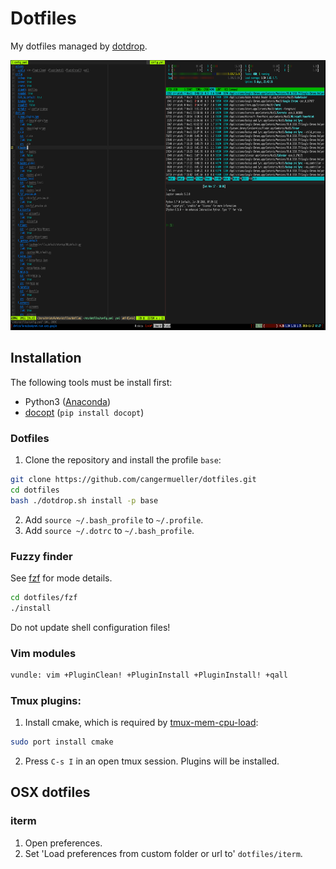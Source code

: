 # Dotfiles

My dotfiles managed by [dotdrop](https://github.com/deadc0de6/dotdrop).

<img src='/images/iterm.png' width=768 height=432></img>

## Installation

The following tools must be install first:
* Python3 ([Anaconda](https://www.anaconda.com/download/#macos))
* [docopt](https://github.com/docopt/docopt) (`pip install docopt`)

### Dotfiles
1. Clone the repository and install the profile `base`:
```bash
git clone https://github.com/cangermueller/dotfiles.git
cd dotfiles
bash ./dotdrop.sh install -p base
```

2. Add `source ~/.bash_profile` to `~/.profile`.
3. Add `source ~/.dotrc` to `~/.bash_profile`.


### Fuzzy finder
See [fzf](https://github.com/junegunn/fzf) for mode details.
```bash
cd dotfiles/fzf
./install
```
Do not update shell configuration files!

### Vim modules
```bash
vundle: vim +PluginClean! +PluginInstall +PluginInstall! +qall
```

### Tmux plugins:
1. Install cmake, which is required by [tmux-mem-cpu-load](https://github.com/thewtex/tmux-mem-cpu-load):
```bash
sudo port install cmake
```
2. Press `C-s I` in an open tmux session. Plugins will be installed.


## OSX dotfiles

### iterm
1. Open preferences.
2. Set 'Load preferences from custom folder or url to'  `dotfiles/iterm`.
